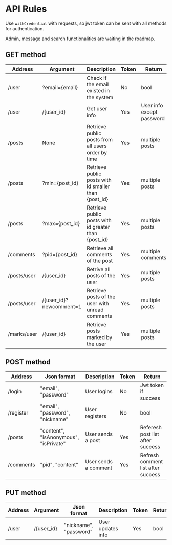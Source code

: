API Rules
===

Use `withCredential` with requests, so jwt token can be sent with all methods for authentication. 

 Admin, message and search functionalities are waiting in the roadmap.

GET method
---
| Address | Argument | Description | Token | Return |
| ----  | ---- | ----| ---- | ---- |
| /user | ?email={email} | Check if the email existed in the system | No | bool |
| /user | /{user_id} | Get user info | Yes |  User info except password|
| /posts | None | Retrieve public posts from all users order by time | Yes | multiple posts |
| /posts | ?min={post_id} | Retrieve public posts with id smaller than {post_id} | Yes | multiple posts |
| /posts | ?max={post_id} | Retrieve public posts with id greater than {post_id} | Yes | multiple posts |
| /comments | ?pid={post_id} | Retrieve all comments of the post | Yes | multiple comments |
| /posts/user| /{user_id} | Retrive all posts of the user | Yes | multiple posts|
| /posts/user| /{user_id}?newcomment=1 | Retrieve posts of the user with unread comments | Yes | multiple posts |
| /marks/user | /{user_id} | Retrieve posts marked by the user | Yes | multiple posts |
 

POST method
---

| Address | Json format  | Description | Token | Return |
| ----  | ---- | ----| ---- | ---- |
| /login | "email", "password" | User logins | No | Jwt token if success | 
| /register | "email", "password", "nickname" |  User registers | No | bool |
| /posts | "content", "isAnonymous", "isPrivate" | User sends a post | Yes | Referesh post list after success |
| /comments | "pid", "content"| User sends a comment | Yes | Refresh comment list after success |

PUT method
---

| Address | Argument | Json format  | Description | Token | Return |
| ----  | ---- | ----| ---- | ----| ---- |
| /user | /{user_id} | "nickname", "password"| User updates info | Yes | bool |